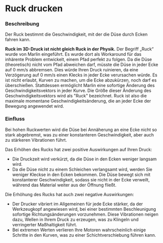 Ruck drucken
====
### **Beschreibung**
Der Ruck bestimmt die Geschwindigkeit, mit der die Düse durch Ecken fahren kann.

**Ruck im 3D-Druck ist nicht gleich Ruck in der Physik.** Der Begriff „Ruck“ wurde von Marlin eingeführt. Es wurde dort als Workaround für das inhärente Problem entwickelt, einem Pfad perfekt zu folgen. Da die Düse (theoretisch) nicht vom Pfad abweichen darf, müsste die Düse in jeder Ecke auf 0 mm/s abbremsen. Dies würde Ihren Druck ruinieren, da eine Verzögerung auf 0 mm/s einen Klecks in jeder Ecke verursachen würde. Es ist nicht erlaubt, Kurven zu machen, um die Ecke abzukürzen, noch darf es überschießen. Stattdessen ermöglicht Marlin eine sofortige Änderung des Geschwindigkeitsvektors in jeder Kurve. Die Größe dieser Änderung des Geschwindigkeitsvektors wird als "Ruck" bezeichnet. Ruck ist also die maximale momentane Geschwindigkeitsänderung, die an jeder Ecke der Bewegung angewendet wird.

### **Einfluss**
Bei hohen Ruckwerten wird die Düse bei Annäherung an eine Ecke nicht so stark abgebremst, was zu einer konstanteren Geschwindigkeit, aber auch zu stärkeren Vibrationen führt.

Das Erhöhen des Rucks hat zwei positive Auswirkungen auf Ihren Druck:
* Die Druckzeit wird verkürzt, da die Düse in den Ecken weniger langsam wird.
* Da die Düse nicht zu einem Schleichen verlangsamt wird, werden Sie weniger Kleckse in den Ecken bekommen. Die Düse bewegt sich mit konstanterer Geschwindigkeit, sodass sie nicht in der Ecke verweilt, während das Material weiter aus der Öffnung fließt.

Die Erhöhung des Rucks hat auch zwei negative Auswirkungen:
* Der Drucker vibriert im Allgemeinen für jede Ecke stärker, da der Werkzeugkopf angewiesen wird, bei einer bestimmten Beschleunigung sofortige Richtungsänderungen vorzunehmen. Diese Vibrationen neigen dazu, Wellen in Ihrem Druck zu erzeugen, was zu Klingeln und verringerter Maßhaltigkeit führt.
* Bei extremen Werten verlieren Ihre Motoren wahrscheinlich einige Schritte in den Kurven, was zu einer Schichtverschiebung führen kann.